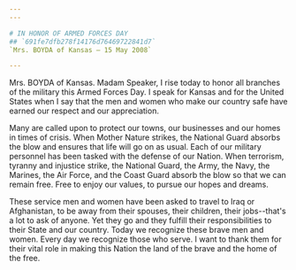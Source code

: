 ```yaml
---
---

# IN HONOR OF ARMED FORCES DAY
## `691fe7dfb278f14176d76469722841d7`
`Mrs. BOYDA of Kansas — 15 May 2008`

---
```



Mrs. BOYDA of Kansas. Madam Speaker, I rise today to honor all 
branches of the military this Armed Forces Day. I speak for Kansas and 
for the United States when I say that the men and women who make our 
country safe have earned our respect and our appreciation.

Many are called upon to protect our towns, our businesses and our 
homes in times of crisis. When Mother Nature strikes, the National 
Guard absorbs the blow and ensures that life will go on as usual. Each 
of our military personnel has been tasked with the defense of our 
Nation. When terrorism, tyranny and injustice strike, the National 
Guard, the Army, the Navy, the Marines, the Air Force, and the Coast 
Guard absorb the blow so that we can remain free. Free to enjoy our 
values, to pursue our hopes and dreams.

These service men and women have been asked to travel to Iraq or 
Afghanistan, to be away from their spouses, their children, their 
jobs--that's a lot to ask of anyone. Yet they go and they fulfill their 
responsibilities to their State and our country. Today we recognize 
these brave men and women. Every day we recognize those who serve. I 
want to thank them for their vital role in making this Nation the land 
of the brave and the home of the free.
